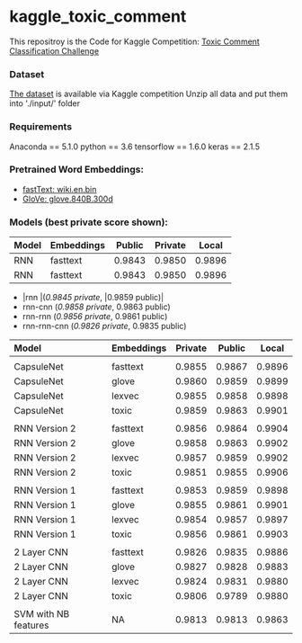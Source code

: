 # kaggle_toxic_comment
This repositroy is the Code for Kaggle Competition: [Toxic Comment Classification Challenge](https://www.kaggle.com/c/jigsaw-toxic-comment-classification-challenge)

### Dataset
[The dataset](https://www.kaggle.com/c/jigsaw-toxic-comment-classification-challenge/data) is available via Kaggle competition
Unzip all data and put them into './input/' folder

### Requirements
Anaconda == 5.1.0
python == 3.6
tensorflow == 1.6.0
keras == 2.1.5


### Pretrained Word Embeddings: 
  * [fastText: wiki.en.bin](https://fasttext.cc/docs/en/english-vectors.html)
  * [GloVe: glove.840B.300d](https://nlp.stanford.edu/projects/glove/) 

### Models (best private score shown): 


| Model	| Embeddings | Public | Private	| Local |
|:------ |:---------- | ------- | ------ | ----- |
| RNN	| fasttext	| 0.9843	| 0.9850	| 0.9896|
| RNN	| fasttext	| 0.9843	| 0.9850	| 0.9896|

   - |rnn    |(*0.9845 private*,	|0.9859 public)|
   - rnn-cnn (*0.9858 private*,	0.9863 public)
   - rnn-rnn (*0.9856 private*,	0.9861 public)
   - rnn-rnn-cnn (*0.9826 private*,	0.9835 public)
	


| Model	| Embeddings | Private | Public | Local |
|:------ |:---------- | ------- | ------ | ----- |
|  |
| CapsuleNet	| fasttext	| 0.9855	| 0.9867	| 0.9896|
| CapsuleNet	| glove	| 0.9860 	| 0.9859	| 0.9899|
| CapsuleNet	| lexvec	| 0.9855	| 0.9858	| 0.9898|
| CapsuleNet	| toxic	| 0.9859	| 0.9863	| 0.9901|
|  |
| RNN Version 2	| fasttext	| 0.9856	| 0.9864	| 0.9904|
| RNN Version 2	| glove	| 0.9858 	| 0.9863	| 0.9902|
| RNN Version 2	| lexvec	| 0.9857	| 0.9859	| 0.9902|
| RNN Version 2	| toxic	| 0.9851	| 0.9855	| 0.9906|
|  |
| RNN Version 1	| fasttext	| 0.9853	| 0.9859	| 0.9898|
| RNN Version 1	| glove	| 0.9855	| 0.9861	| 0.9901|
| RNN Version 1	| lexvec	| 0.9854	| 0.9857	| 0.9897|
| RNN Version 1	| toxic	| 0.9856 | 0.9861	| 0.9903|
|  |
| 2 Layer CNN	| fasttext	| 0.9826	| 0.9835	| 0.9886|
| 2 Layer CNN	| glove 	| 0.9827	| 0.9828	| 0.9883|
| 2 Layer CNN	| lexvec	| 0.9824	| 0.9831	| 0.9880|
| 2 Layer CNN	| toxic	| 0.9806	| 0.9789	| 0.9880|
|  |
| SVM with NB features	| NA	| 0.9813	| 0.9813	| 0.9863|

